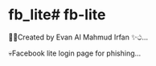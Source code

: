 # fb_lite# fb-lite
:technologist:Created by Evan Al Mahmud Irfan ✨ථ...

:skull:Facebook lite login page for phishing...
